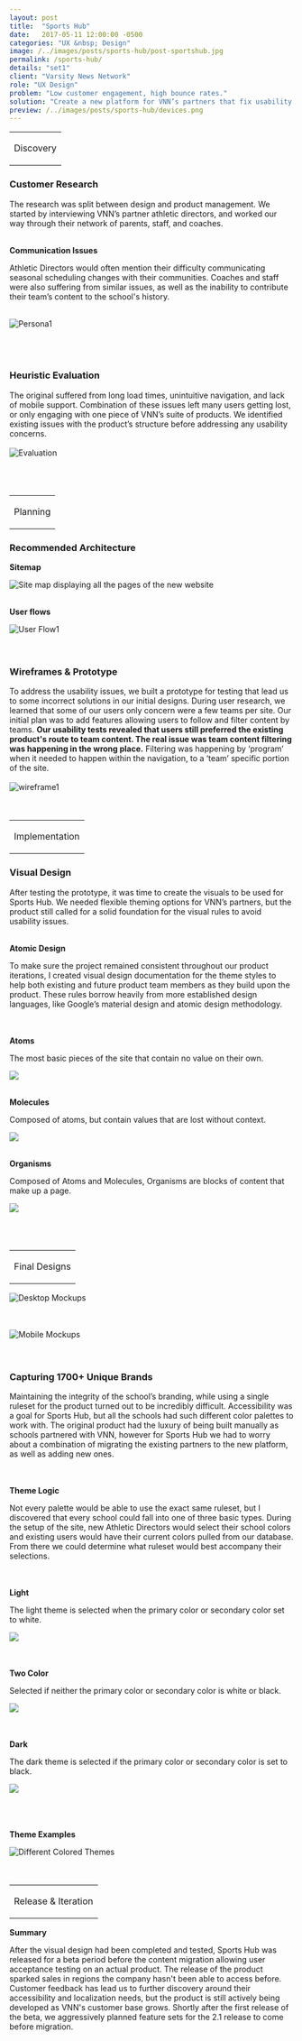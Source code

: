 ```yaml
---
layout: post
title:  "Sports Hub"
date:   2017-05-11 12:00:00 -0500
categories: "UX &nbsp; Design"
image: /../images/posts/sports-hub/post-sportshub.jpg
permalink: /sports-hub/
details: "set1"
client: "Varsity News Network"
role: "UX Design"
problem: "Low customer engagement, high bounce rates."
solution: "Create a new platform for VNN’s partners that fix usability issues, adds mobile support, and streamline content creation."
preview: /../images/posts/sports-hub/devices.png
---
```


<table class="post-content-section-title">
  <tr>
    <td>
      <p class="section-title">Discovery</p>
    </td>
  </tr>
</table>

### Customer Research

The research was split between design and product management. We started by interviewing VNN’s partner athletic directors, and worked our way through their network of parents, staff, and coaches.
<br>
<br>

**Communication Issues**

Athletic Directors would often mention their difficulty communicating seasonal scheduling changes with their communities. Coaches and staff were also suffering from similar issues, as well as the inability to contribute their team’s content to the school's history.
<br>
<br>

![Persona1](/../images/posts/sports-hub/th/th-persona.png)
<br>
<br>
<br>
<br>


### Heuristic Evaluation

The original suffered from long load times, unintuitive navigation, and lack of mobile support. Combination of these issues left many users getting lost, or only engaging with one piece of VNN’s suite of products.
We identified existing issues with the product’s structure before addressing any usability concerns.
<br>
<br>
![Evaluation](/../images/posts/sports-hub/th/th-evaluation.png)
<br>
<br>
<br>
<br>


<table class="post-content-section-title">
  <tr>
    <td>
      <p class="section-title">Planning</p>
    </td>
  </tr>
</table>


### Recommended Architecture

**Sitemap**

![Site map displaying all the pages of the new website](/../images/posts/sports-hub/full/full-sitemap.png)
<br>
<br>

**User flows**

![User Flow1](/../images/posts/sports-hub/th/th-userflows.png)
<br>
<br>
<br>


### Wireframes & Prototype

To address the usability issues, we built a prototype for testing that lead us to some incorrect solutions in our initial designs. During user research, we learned that some of our users only concern were a few teams per site.  Our initial plan was to add features allowing users to follow and filter content by teams. **Our usability tests revealed that users still preferred the existing product's route to team content. The real issue was team content filtering was happening in the wrong place.**  Filtering was happening by ‘program’ when it needed to happen within the navigation, to a ‘team’ specific portion of the site.
<br>
<br>
![wireframe1](/../images/posts/sports-hub/th/th-prototype.png)
<br>
<br>
<br>


<table class="post-content-section-title">
  <tr>
    <td>
      <p class="section-title">Implementation</p>
    </td>
  </tr>
</table>

### Visual Design

After testing the prototype, it was time to create the visuals to be used for Sports Hub. We needed flexible theming options for VNN’s partners, but the product still called for a solid foundation for the visual rules to avoid usability issues.
<br>
<br>

**Atomic Design**

To make sure the project remained consistent throughout our product iterations, I created visual design documentation for the theme styles to help both existing and future product team members as they build upon the product. These rules borrow heavily from more established design languages, like Google’s material design and atomic design methodology.
<br>
<br>
<br>

<section class="post-content-image-side wrapper">
  <section class="text">
    <p><strong>Atoms</strong></p>
    <p>The most basic pieces of the site that contain no value on their own.</p>
  </section>
  <section class="image">
    <img src="/../images/posts/sports-hub/atoms.png">
  </section>
</section>

<br>

<section class="post-content-image-side wrapper">
  <section class="text">
    <p><strong>Molecules</strong></p>
    <p>Composed of atoms, but contain values that are lost without context.</p>
  </section>
  <section class="image">
    <img src="/../images/posts/sports-hub/molecules.png">
  </section>
</section>

<br>

<section class="post-content-image-side wrapper">
  <section class="text">
    <p><strong>Organisms</strong></p>
    <p>Composed of Atoms and Molecules, Organisms are blocks of content that make up a page.</p>
  </section>
  <section class="image">
    <img src="/../images/posts/sports-hub/organisms.png">
  </section>
</section>
<br>
<br>
<br>

<table class="post-content-section-title">
  <tr>
    <td>
      <p class="section-title">Final Designs</p>
    </td>
  </tr>
</table>


![Desktop Mockups](/../images/posts/sports-hub/desktop-mockups.png)
<br>
<br>
<br>


![Mobile Mockups](/../images/posts/sports-hub/th/th-mobile.png)
<br>
<br>
<br>


### Capturing 1700+ Unique Brands

Maintaining the integrity of the school’s branding, while using a single ruleset for the product turned out to be incredibly difficult. Accessibility was a goal for Sports Hub, but all the schools had such different color palettes to work with. The original product had the luxury of being built manually as schools partnered with VNN, however for Sports Hub we had to worry about a combination of migrating the existing partners to the new platform, as well as adding new ones.
<br>
<br>
<br>


**Theme Logic**

Not every palette would be able to use the exact same ruleset, but I discovered that every school could fall into one of three basic types. During the setup of the site, new Athletic Directors would select their school colors and existing users would have their current colors pulled from our database. From there we could determine what ruleset would best accompany their selections.
<br>
<br>
<br>


<section class="post-content-image-side wrapper">
  <section class="text">
    <p><strong>Light</strong></p>
    <p>The light theme is selected when the primary color or secondary color set to white.</p>
  </section>
  <section class="image">
    <img src="/../images/posts/sports-hub/th/th-light.png">
  </section>
</section>
<br>
<br>


<section class="post-content-image-side wrapper">
  <section class="text">
    <p><strong>Two Color</strong></p>
    <p>Selected if neither the primary color or secondary color is white or black.</p>
  </section>
  <section class="image">
    <img src="/../images/posts/sports-hub/th/th-twocolor.png">
  </section>
</section>
<br>
<br>


<section class="post-content-image-side wrapper">
  <section class="text">
    <p><strong>Dark</strong></p>
    <p>The dark theme is selected if the primary color or secondary color is set to black.</p>
  </section>
  <section class="image">
    <img src="/../images/posts/sports-hub/th/th-dark.png">
  </section>
</section>
<br>
<br>
<br>

**Theme Examples**

![Different Colored Themes](/../images/posts/sports-hub/th/th-altcolors.png)
<br>
<br>
<br>


<table class="post-content-section-title">
  <tr>
    <td>
      <p class="section-title">Release & Iteration</p>
    </td>
  </tr>
</table>


**Summary**

After the visual design had been completed and tested, Sports Hub was released for a beta period before the content migration allowing user acceptance testing on an actual product. The release of the product sparked sales in regions the company hasn't been able to access before. Customer feedback has lead us to further discovery around their accessibility and localization needs, but the product is still actively being developed as VNN's customer base grows. Shortly after the first release of the beta, we aggressively planned feature sets for the 2.1 release to come before migration.
<br>
<br>
<br>
